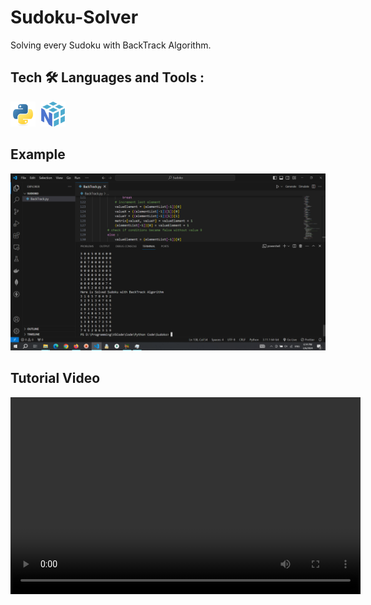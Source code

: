 # Sudoku-Solver
Solving every Sudoku with BackTrack Algorithm.

## Tech :hammer_and_wrench: Languages and Tools :

<div>
  <img src="https://github.com/devicons/devicon/blob/master/icons/python/python-original.svg" title="Python" alt="Python" width="40" height="40"/>&nbsp;
  <img src="https://github.com/devicons/devicon/blob/master/icons/numpy/numpy-original.svg" title="Numpy" alt="Numpy" width="40" height="40"/>&nbsp;
</div>

## Example

<img src="1.png">

## Tutorial Video

<video width="560" height="315" controls>
  <source src="https://youtu.be/VpZHaJULavM" type="video/mp4">
  Your browser does not support the video tag.
</video>

